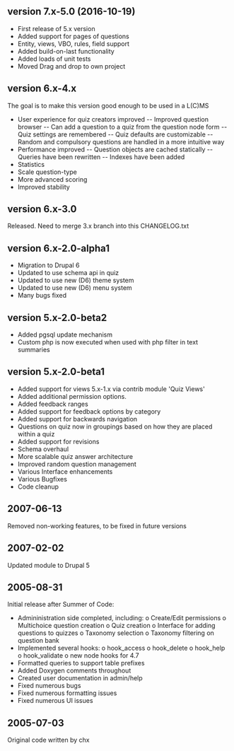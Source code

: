 version 7.x-5.0 (2016-10-19)
----------------
- First release of 5.x version
- Added support for pages of questions
- Entity, views, VBO, rules, field support
- Added build-on-last functionality
- Added loads of unit tests
- Moved Drag and drop to own project

version 6.x-4.x
----------------
The goal is to make this version good enough to be used in a L(C)MS
- User experience for quiz creators improved
-- Improved question browser
-- Can add a question to a quiz from the question node form
-- Quiz settings are remembered
-- Quiz defaults are customizable
-- Random and compulsory questions are handled in a more intuitive way
- Performance improved
-- Question objects are cached statically
-- Queries have been rewritten
-- Indexes have been added
- Statistics
- Scale question-type
- More advanced scoring
- Improved stability

version 6.x-3.0
---------------
Released.  Need to merge 3.x branch into this CHANGELOG.txt

version 6.x-2.0-alpha1
----------------------
- Migration to Drupal 6
- Updated to use schema api in quiz
- Updated to use new (D6) theme system
- Updated to use new (D6) menu system
- Many bugs fixed

version 5.x-2.0-beta2
------------
- Added pgsql update mechanism
- Custom php is now executed when used with php filter in text summaries

version 5.x-2.0-beta1
------------
- Added support for views 5.x-1.x via contrib module 'Quiz Views'
- Added additional permission options.
- Added feedback ranges
- Added support for feedback options by category
- Added support for backwards navigation
- Questions on quiz now in groupings based on how they are placed within a quiz
- Added support for revisions
- Schema overhaul
- More scalable quiz answer architecture
- Improved random question management
- Various Interface enhancements
- Various Bugfixes
- Code cleanup

2007-06-13
----------
Removed non-working features, to be fixed in future versions

2007-02-02
----------
Updated module to Drupal 5

2005-08-31
----------
Initial release after Summer of Code:

- Admininistration side completed, including:
  o Create/Edit permissions
  o Multichoice question creation
  o Quiz creation
  o Interface for adding questions to quizzes
  o Taxonomy selection
  o Taxonomy filtering on question bank
- Implemented several hooks:
  o hook_access
  o hook_delete
  o hook_help
  o hook_validate
  o new node hooks for 4.7
- Formatted queries to support table prefixes
- Added Doxygen comments throughout
- Created user documentation in admin/help
- Fixed numerous bugs
- Fixed numerous formatting issues
- Fixed numerous UI issues


2005-07-03
----------
Original code written by chx
